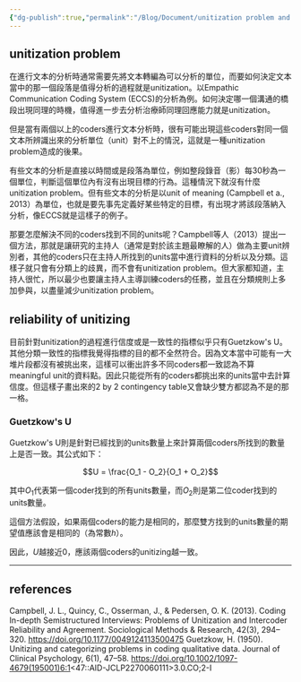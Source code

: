 ```yaml
---
{"dg-publish":true,"permalink":"/Blog/Document/unitization problem and unitizing reliability/","title":"unitization problem and code reliability","tags":["docs","coding","reliability","agreement","method"],"created":"2022-09-29T00:00:00.000Z","updated":"2023-02-16T22:23"}
---
```



## unitization problem 

在進行文本的分析時通常需要先將文本轉編為可以分析的單位，而要如何決定文本當中的那一個段落是值得分析的過程就是unitization。以Empathic Communication Coding System (ECCS)的分析為例。如何決定哪一個溝通的橋段出現同理的時機，值得進一步去分析治療師同理回應能力就是unitization。

但是當有兩個以上的coders進行文本分析時，很有可能出現這些coders對同一個文本所辨識出來的分析單位（unit）對不上的情況，這就是一種unitization problem造成的後果。

有些文本的分析是直接以時間或是段落為單位，例如整段錄音（影）每30秒為一個單位，判斷這個單位內有沒有出現目標的行為。這種情況下就沒有什麼unitization problem。但有些文本的分析是以unit of meaning  (Campbell et a., 2013）為單位，也就是要先事先定義好某些特定的目標，有出現才將該段落納入分析，像ECCS就是這樣子的例子。

那要怎麼解決不同的coders找到不同的units呢？Campbell等人（2013）提出一個方法，那就是讓研究的主持人（通常是對於該主題最瞭解的人）做為主要unit辨別者，其他的coders只在主持人所找到的units當中進行資料的分析以及分類。這樣子就只會有分類上的歧異，而不會有unitization problem。但大家都知道，主持人很忙，所以最少也要讓主持人主導訓練coders的任務，並且在分類規則上多加參與，以盡量減少unitization problem。

## reliability of unitizing 

目前針對unitization的過程進行信度或是一致性的指標似乎只有Guetzkow's U。其他分類一致性的指標我覺得指標的目的都不全然符合。因為文本當中可能有一大堆片段都沒有被挑出來，這樣可以衝出許多不同coders都一致認為不算meaningful unit的資料點。因此只能從所有的coders都挑出來的units當中去計算信度。但這樣子畫出來的2 by 2  contingency table又會缺少雙方都認為不是的那一格。

### Guetzkow's U

Guetzkow's U則是針對已經找到的units數量上來計算兩個coders所找到的數量上是否一致。其公式如下：

$$U = \frac{O_1 - O_2}{O_1 + O_2}$$

其中$O_1$代表第一個coder找到的所有units數量，而$O_2$則是第二位coder找到的units數量。

這個方法假設，如果兩個coders的能力是相同的，那麼雙方找到的units數量的期望值應該會是相同的（為常數$h$）。

因此，$U$越接近0，應該兩個coders的unitizing越一致。

---

## references

Campbell, J. L., Quincy, C., Osserman, J., & Pedersen, O. K. (2013). Coding In-depth Semistructured Interviews: Problems of Unitization and Intercoder Reliability and Agreement. Sociological Methods & Research, 42(3), 294–320. https://doi.org/10.1177/0049124113500475
Guetzkow, H. (1950). Unitizing and categorizing problems in coding qualitative data. Journal of Clinical Psychology, 6(1), 47–58. https://doi.org/10.1002/1097-4679(195001)6:1<47::AID-JCLP2270060111>3.0.CO;2-I
